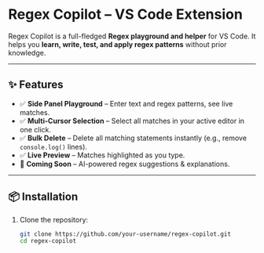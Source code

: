 # Regex Copilot – VS Code Extension

Regex Copilot is a full-fledged **Regex playground and helper** for VS Code. 
It helps you **learn, write, test, and apply regex patterns** without prior knowledge.

---

## ✨ Features

- ✅ **Side Panel Playground** – Enter text and regex patterns, see live matches.
- ✅ **Multi-Cursor Selection** – Select all matches in your active editor in one click.
- ✅ **Bulk Delete** – Delete all matching statements instantly (e.g., remove `console.log()` lines).
- ✅ **Live Preview** – Matches highlighted as you type.
- 🚀 **Coming Soon** – AI-powered regex suggestions & explanations.

---

## 📦 Installation

1. Clone the repository:
   ```bash
   git clone https://github.com/your-username/regex-copilot.git
   cd regex-copilot